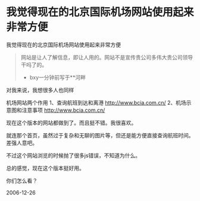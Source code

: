 # 我觉得现在的北京国际机场网站使用起来非常方便

我觉得现在的北京国际机场网站使用起来非常方便

> 网站是让人了解信息，即让人用的。网站不是宣传贵公司多伟大贵公司领导干吗了的。  
>  - bxy一分钟前写于**河畔

对我来说，我想很多人也同样

机场网站两个作用
1、查询航班到达和离港
http://www.bcia.com.cn/
2、机场示意图和注意事项
http://www.bcia.com.cn/

现在这个版本的网站都做到了。而且挺不错。我很喜欢。

就连那个首页，虽然过于复杂和无聊的图片等，但还是能方便直接查询航班时间。差强人意吧。

不过这个网站浏览的时候抛了很多js错误，不知道为什么。

总的感觉，现在这个版本挺好用。

你们怎么看？




2006-12-26